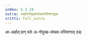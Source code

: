 ```yaml
---
index: 5.1.19
sutra: आर्हादगोपुच्छसंख्यापरिमाणाट्ठक्
vritti: full_sutra
---
```


आ-अर्हात् प्राग् वतेः अ-गोपुच्छ-संख्या-परिमाणात् ठक्
